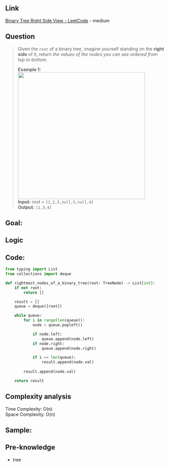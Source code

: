 ## Link
[Binary Tree Right Side View - LeetCode](https://leetcode.com/problems/binary-tree-right-side-view/description/) - medium
## Question

>Given the `root` of a binary tree, imagine yourself standing on the **right side** of it, return _the values of the nodes you can see ordered from top to bottom_.
>
>**Example 1:**<br>
><img src="pic/pic_199.Binary_Tree_Right_Side_View.png" width="400"><br>
> **Input:** root = `[1,2,3,null,5,null,4]`<br>
> **Output:** `[1,3,4]`<br>

## Goal:

## Logic

## Code:
```python
from typing import List
from collections import deque

def rightmost_nodes_of_a_binary_tree(root: TreeNode) -> List[int]:
    if not root:
        return []

    result = []
    queue = deque([root])

    while queue:
        for i in range(len(queue)):
            node = queue.popleft()

            if node.left:
                queue.append(node.left)
            if node.right:
                queue.append(node.right)

            if i == len(queue):  
                result.append(node.val)
                
        result.append(node.val) 

    return result
```

## Complexity analysis
Time Complexity:  O(n)<br>
Space Complexity: O(n)
## Sample: 


## Pre-knowledge
- tree
